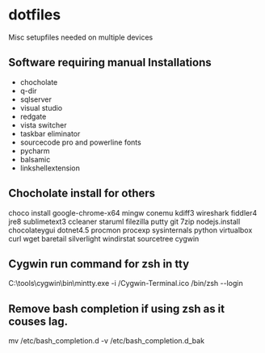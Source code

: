 # dotfiles
Misc setupfiles needed on multiple devices

## Software requiring manual Installations
- chocholate
- q-dir
- sqlserver
- visual studio
- redgate
- vista switcher
- taskbar eliminator
- sourcecode pro and powerline fonts
- pycharm
- balsamic
- linkshellextension

## Chocholate install for others
choco install google-chrome-x64 mingw conemu kdiff3 wireshark fiddler4 jre8 sublimetext3 ccleaner staruml filezilla putty git 7zip nodejs.install chocolateygui dotnet4.5 procmon procexp sysinternals python virtualbox curl wget baretail silverlight windirstat sourcetree cygwin

## Cygwin run command for zsh in tty
C:\tools\cygwin\bin\mintty.exe -i /Cygwin-Terminal.ico /bin/zsh --login

## Remove bash completion if using zsh as it couses lag.
mv /etc/bash_completion.d -v /etc/bash_completion.d_bak
